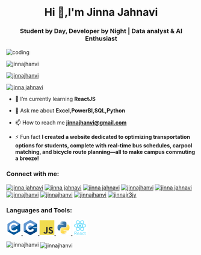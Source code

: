 <h1 align="center">Hi 👋,I'm Jinna Jahnavi</h1>
<h3 align="center">Student by Day, Developer by Night | Data analyst & AI Enthusiast</h3>
<img align="center" alt="coding" width="350" size=10px src="https://user-images.githubusercontent.com/74038190/236119160-976a0405-caa7-470c-9356-16d43402ea0a.gif">

<p align="left"> <img src="https://komarev.com/ghpvc/?username=jinnajhanvi&label=Profile%20views&color=0e75b6&style=flat" alt="jinnajhanvi" /> </p>

<p align="left"> <a href="https://github.com/ryo-ma/github-profile-trophy"><img src="https://github-profile-trophy.vercel.app/?username=jinnajhanvi" alt="jinnajhanvi" /></a> </p>

<p align="left"> <a href="https://twitter.com/jinna jahnavi" target="blank"><img src="https://img.shields.io/twitter/follow/jinna jahnavi?logo=twitter&style=for-the-badge" alt="jinna jahnavi" /></a> </p>


- 🌱 I’m currently learning **ReactJS**

- 💬 Ask me about **Excel,PowerBI,SQL,Python**

- 📫 How to reach me **jinnajhanvi@gmail.com**

- ⚡ Fun fact **I created a website dedicated to optimizing transportation options for students, complete with real-time bus schedules, carpool matching, and bicycle route planning—all to make campus commuting a breeze!**

<h3 align="left">Connect with me:</h3>
<p align="left">
<a href="https://twitter.com/jinna jahnavi" target="blank"><img align="center" src="https://raw.githubusercontent.com/rahuldkjain/github-profile-readme-generator/master/src/images/icons/Social/twitter.svg" alt="jinna jahnavi" height="30" width="40" /></a>
<a href="https://linkedin.com/in/jinna jahnavi" target="blank"><img align="center" src="https://raw.githubusercontent.com/rahuldkjain/github-profile-readme-generator/master/src/images/icons/Social/linked-in-alt.svg" alt="jinna jahnavi" height="30" width="40" /></a>
<a href="https://kaggle.com/jinna jahnavi" target="blank"><img align="center" src="https://raw.githubusercontent.com/rahuldkjain/github-profile-readme-generator/master/src/images/icons/Social/kaggle.svg" alt="jinna jahnavi" height="30" width="40" /></a>
<a href="https://instagram.com/jinnajhanvi" target="blank"><img align="center" src="https://raw.githubusercontent.com/rahuldkjain/github-profile-readme-generator/master/src/images/icons/Social/instagram.svg" alt="jinnajhanvi" height="30" width="40" /></a>
<a href="https://www.behance.net/jinna jahnavi" target="blank"><img align="center" src="https://raw.githubusercontent.com/rahuldkjain/github-profile-readme-generator/master/src/images/icons/Social/behance.svg" alt="jinna jahnavi" height="30" width="40" /></a>
<a href="https://www.codechef.com/users/jinnajhanvi" target="blank"><img align="center" src="https://cdn.jsdelivr.net/npm/simple-icons@3.1.0/icons/codechef.svg" alt="jinnajhanvi" height="30" width="40" /></a>
<a href="https://www.hackerrank.com/jinnajhanvi" target="blank"><img align="center" src="https://raw.githubusercontent.com/rahuldkjain/github-profile-readme-generator/master/src/images/icons/Social/hackerrank.svg" alt="jinnajhanvi" height="30" width="40" /></a>
<a href="https://www.leetcode.com/jinnajhanvi" target="blank"><img align="center" src="https://raw.githubusercontent.com/rahuldkjain/github-profile-readme-generator/master/src/images/icons/Social/leet-code.svg" alt="jinnajhanvi" height="30" width="40" /></a>
<a href="https://auth.geeksforgeeks.org/user/jinnajr3jy" target="blank"><img align="center" src="https://raw.githubusercontent.com/rahuldkjain/github-profile-readme-generator/master/src/images/icons/Social/geeks-for-geeks.svg" alt="jinnajr3jy" height="30" width="40" /></a>
</p>

<h3 align="left">Languages and Tools:</h3>
<p align="left"> <a href="https://www.cprogramming.com/" target="_blank" rel="noreferrer"> <img src="https://raw.githubusercontent.com/devicons/devicon/master/icons/c/c-original.svg" alt="c" width="40" height="40"/> </a> <a href="https://www.w3schools.com/cpp/" target="_blank" rel="noreferrer"> <img src="https://raw.githubusercontent.com/devicons/devicon/master/icons/cplusplus/cplusplus-original.svg" alt="cplusplus" width="40" height="40"/> </a> <a href="https://developer.mozilla.org/en-US/docs/Web/JavaScript" target="_blank" rel="noreferrer"> <img src="https://raw.githubusercontent.com/devicons/devicon/master/icons/javascript/javascript-original.svg" alt="javascript" width="40" height="40"/> </a> <a href="https://www.python.org" target="_blank" rel="noreferrer"> <img src="https://raw.githubusercontent.com/devicons/devicon/master/icons/python/python-original.svg" alt="python" width="40" height="40"/> </a> <a href="https://reactjs.org/" target="_blank" rel="noreferrer"> <img src="https://raw.githubusercontent.com/devicons/devicon/master/icons/react/react-original-wordmark.svg" alt="react" width="40" height="40"/> </a> </p>

<p><img align="left" src="https://github-readme-stats.vercel.app/api/top-langs?username=jinnajhanvi&show_icons=true&locale=en&layout=compact" alt="jinnajhanvi" /></p>

<p>&nbsp;<img align="center" src="https://github-readme-stats.vercel.app/api?username=jinnajhanvi&show_icons=true&locale=en" alt="jinnajhanvi" /></p>
